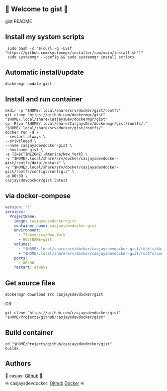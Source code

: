 ## 👋 Welcome to gist 🚀  

gist README  
  
  
## Install my system scripts  

```shell
 sudo bash -c "$(curl -q -LSsf "https://github.com/systemmgr/installer/raw/main/install.sh")"
 sudo systemmgr --config && sudo systemmgr install scripts  
```
  
## Automatic install/update  
  
```shell
dockermgr update gist
```
  
## Install and run container
  
```shell
mkdir -p "$HOME/.local/share/srv/docker/gist/rootfs"
git clone "https://github.com/dockermgr/gist" "$HOME/.local/share/CasjaysDev/dockermgr/gist"
cp -Rfva "$HOME/.local/share/CasjaysDev/dockermgr/gist/rootfs/." "$HOME/.local/share/srv/docker/gist/rootfs/"
docker run -d \
--restart always \
--privileged \
--name casjaysdevdocker-gist \
--hostname gist \
-e TZ=${TIMEZONE:-America/New_York} \
-v "$HOME/.local/share/srv/docker/casjaysdevdocker-gist/rootfs/data:/data:z" \
-v "$HOME/.local/share/srv/docker/casjaysdevdocker-gist/rootfs/config:/config:z" \
-p 80:80 \
casjaysdevdocker/gist:latest
```
  
## via docker-compose  
  
```yaml
version: "2"
services:
  ProjectName:
    image: casjaysdevdocker/gist
    container_name: casjaysdevdocker-gist
    environment:
      - TZ=America/New_York
      - HOSTNAME=gist
    volumes:
      - "$HOME/.local/share/srv/docker/casjaysdevdocker-gist/rootfs/data:/data:z"
      - "$HOME/.local/share/srv/docker/casjaysdevdocker-gist/rootfs/config:/config:z"
    ports:
      - 80:80
    restart: always
```
  
## Get source files  
  
```shell
dockermgr download src casjaysdevdocker/gist
```
  
OR
  
```shell
git clone "https://github.com/casjaysdevdocker/gist" "$HOME/Projects/github/casjaysdevdocker/gist"
```
  
## Build container  
  
```shell
cd "$HOME/Projects/github/casjaysdevdocker/gist"
buildx 
```
  
## Authors  
  
🤖 casjay: [Github](https://github.com/casjay) 🤖  
⛵ casjaysdevdocker: [Github](https://github.com/casjaysdevdocker) [Docker](https://hub.docker.com/u/casjaysdevdocker) ⛵  
